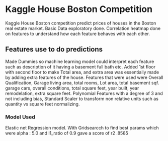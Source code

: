 # Kaggle House Boston Competition 

Kaggle House Boston competition predict prices of houses in the Boston real estate market. Basic Data exploratory done.
Correlation heatmap done on features to understand how each feature behaves with each other.

## Features use to do predictions

Made Dummies so machine learning model could interpret each feature such as description of it having a basement full bath etc. 
Added 1st floor with second floor to make Total area, and extra area was essentially made by adding extra features of the house.
Features that were used were Overall Qualification, Garage living area, total rooms, Lot area, total basement sqf. garage cars, overall conditions,
total square feet, year built, year remodelation, extra square feet.
Polynomial Features with a degree of 3 and not including bias, Standard Scaler to transform non relative units such as quantity vs square feet normalizing.


### Model Used

Elastic net Regression model. With Gridsearcch to find best params which were alpha : 5.0 and l1_ratio of 0.9 gave a score of r2 .8585

```

```



